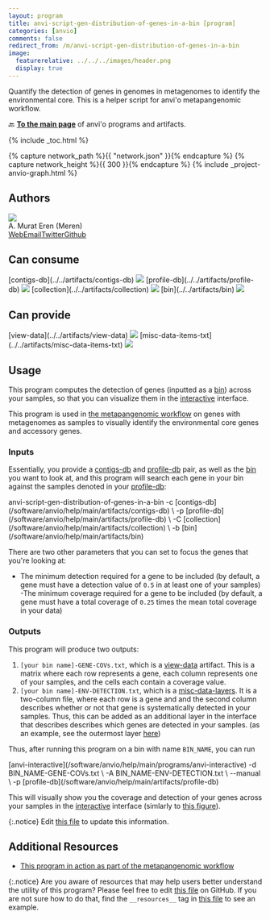 ```yaml
---
layout: program
title: anvi-script-gen-distribution-of-genes-in-a-bin [program]
categories: [anvio]
comments: false
redirect_from: /m/anvi-script-gen-distribution-of-genes-in-a-bin
image:
  featurerelative: ../../../images/header.png
  display: true
---
```


Quantify the detection of genes in genomes in metagenomes to identify the environmental core. This is a helper script for anvi&#x27;o metapangenomic workflow.

🔙 **[To the main page](../../)** of anvi'o programs and artifacts.


{% include _toc.html %}
<div id="svg" class="subnetwork"></div>
{% capture network_path %}{{ "network.json" }}{% endcapture %}
{% capture network_height %}{{ 300 }}{% endcapture %}
{% include _project-anvio-graph.html %}


## Authors

<div class="page-author"><div class="page-author-info"><div class="page-person-photo"><img class="page-person-photo-img" src="../../images/authors/meren.jpg" /></div><div class="page-person-info-box"><span class="page-author-name">A. Murat Eren (Meren)</span><div class="page-author-social-box"><a href="http://meren.org" class="person-social" target="_blank"><i class="fa fa-fw fa-home"></i>Web</a><a href="mailto:a.murat.eren@gmail.com" class="person-social" target="_blank"><i class="fa fa-fw fa-envelope-square"></i>Email</a><a href="http://twitter.com/merenbey" class="person-social" target="_blank"><i class="fa fa-fw fa-twitter-square"></i>Twitter</a><a href="http://github.com/meren" class="person-social" target="_blank"><i class="fa fa-fw fa-github"></i>Github</a></div></div></div></div>



## Can consume


<p style="text-align: left" markdown="1"><span class="artifact-r">[contigs-db](../../artifacts/contigs-db) <img src="../../images/icons/DB.png" class="artifact-icon-mini" /></span> <span class="artifact-r">[profile-db](../../artifacts/profile-db) <img src="../../images/icons/DB.png" class="artifact-icon-mini" /></span> <span class="artifact-r">[collection](../../artifacts/collection) <img src="../../images/icons/COLLECTION.png" class="artifact-icon-mini" /></span> <span class="artifact-r">[bin](../../artifacts/bin) <img src="../../images/icons/BIN.png" class="artifact-icon-mini" /></span></p>


## Can provide


<p style="text-align: left" markdown="1"><span class="artifact-p">[view-data](../../artifacts/view-data) <img src="../../images/icons/TXT.png" class="artifact-icon-mini" /></span> <span class="artifact-p">[misc-data-items-txt](../../artifacts/misc-data-items-txt) <img src="../../images/icons/TXT.png" class="artifact-icon-mini" /></span></p>


## Usage


This program computes the detection of genes (inputted as a <span class="artifact-n">[bin](/software/anvio/help/main/artifacts/bin)</span>) across your samples, so that you can visualize them in the <span class="artifact-n">[interactive](/software/anvio/help/main/artifacts/interactive)</span> interface. 

This program is used in [the metapangenomic workflow](https://merenlab.org/data/prochlorococcus-metapangenome/#classification-of-genes-as-ecgs-and-eags-by-the-distribution-of-genes-in-a-genome-across-metagenomes) on genes with metagenomes as samples to visually identify the environmental core genes and accessory genes. 

### Inputs  

Essentially, you provide a <span class="artifact-n">[contigs-db](/software/anvio/help/main/artifacts/contigs-db)</span> and <span class="artifact-n">[profile-db](/software/anvio/help/main/artifacts/profile-db)</span> pair, as well as the <span class="artifact-n">[bin](/software/anvio/help/main/artifacts/bin)</span> you want to look at, and this program will  search each gene in your bin against the samples denoted in your <span class="artifact-n">[profile-db](/software/anvio/help/main/artifacts/profile-db)</span>: 

<div class="codeblock" markdown="1">
anvi&#45;script&#45;gen&#45;distribution&#45;of&#45;genes&#45;in&#45;a&#45;bin &#45;c <span class="artifact&#45;n">[contigs&#45;db](/software/anvio/help/main/artifacts/contigs&#45;db)</span> \ 
                                               &#45;p <span class="artifact&#45;n">[profile&#45;db](/software/anvio/help/main/artifacts/profile&#45;db)</span> \
                                               &#45;C <span class="artifact&#45;n">[collection](/software/anvio/help/main/artifacts/collection)</span> \
                                               &#45;b <span class="artifact&#45;n">[bin](/software/anvio/help/main/artifacts/bin)</span> 
</div>

There are two other parameters that you can set to focus the genes that you're looking at: 
- The minimum detection required for a gene to be included (by default, a gene must have a detection value of `0.5` in at least one of your samples)
-The minimum coverage required for a gene to be included (by default, a gene must have a total coverage of `0.25` times the mean total coverage in your data) 

### Outputs

This program will produce two outputs: 

1. `[your bin name]-GENE-COVs.txt`, which is a <span class="artifact-n">[view-data](/software/anvio/help/main/artifacts/view-data)</span> artifact. This is a matrix where each row represents a gene, each column represents one of your samples, and the cells each contain a coverage value. 
2. `[your bin name]-ENV-DETECTION.txt`, which is a <span class="artifact-n">[misc-data-layers](/software/anvio/help/main/artifacts/misc-data-layers)</span>. It is a two-column file, where each row is a gene and and the second column describes whether or not that gene is systematically detected in your samples. Thus, this can be added as an additional layer in the interface that describes describes which genes are detected in your samples. (as an example, see the outermost layer [here](https://merenlab.org/data/prochlorococcus-metapangenome/#classification-of-genes-as-ecgs-and-eags-by-the-distribution-of-genes-in-a-genome-across-metagenomes))

Thus, after running this program on a bin with name `BIN_NAME`, you can run 

<div class="codeblock" markdown="1">
<span class="artifact&#45;p">[anvi&#45;interactive](/software/anvio/help/main/programs/anvi&#45;interactive)</span> &#45;d BIN_NAME&#45;GENE&#45;COVs.txt \
                 &#45;A BIN_NAME&#45;ENV&#45;DETECTION.txt \
                 &#45;&#45;manual \
                 &#45;p <span class="artifact&#45;n">[profile&#45;db](/software/anvio/help/main/artifacts/profile&#45;db)</span>
</div>                                                   

This will visually show you the coverage and detection of your genes across your samples in the <span class="artifact-n">[interactive](/software/anvio/help/main/artifacts/interactive)</span> interface (simlarly to [this figure](https://merenlab.org/data/prochlorococcus-metapangenome/#classification-of-genes-as-ecgs-and-eags-by-the-distribution-of-genes-in-a-genome-across-metagenomes)). 


{:.notice}
Edit [this file](https://github.com/merenlab/anvio/tree/master/anvio/docs/programs/anvi-script-gen-distribution-of-genes-in-a-bin.md) to update this information.


## Additional Resources


* [This program in action as part of the metapangenomic workflow](http://merenlab.org/data/prochlorococcus-metapangenome/#classification-of-genes-as-ecgs-and-eags-by-the-distribution-of-genes-in-a-genome-across-metagenomes)


{:.notice}
Are you aware of resources that may help users better understand the utility of this program? Please feel free to edit [this file](https://github.com/merenlab/anvio/tree/master/bin/anvi-script-gen-distribution-of-genes-in-a-bin) on GitHub. If you are not sure how to do that, find the `__resources__` tag in [this file](https://github.com/merenlab/anvio/blob/master/bin/anvi-interactive) to see an example.
